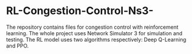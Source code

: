 # RL-Congestion-Control-Ns3-
The repository contains files for congestion control with reinforcement learning.
The whole project uses Network Simulator 3 for simulation and testing.
The RL model uses two algorithms respectively: Deep Q-Learning and PPO.
